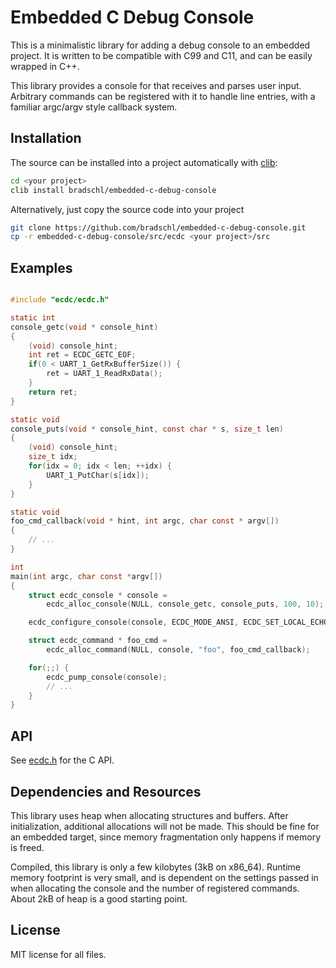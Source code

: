 # Embedded C Debug Console
This is a minimalistic library for adding a debug console to an embedded project. It is written to be compatible with C99 and C11, and can be easily wrapped in C++.

This library provides a console for that receives and parses user input. Arbitrary commands can be registered with it to handle line entries, with a familiar argc/argv style callback system.

## Installation
The source can be installed into a project automatically with [clib](https://github.com/clibs/clib):

```bash
cd <your project>
clib install bradschl/embedded-c-debug-console
```


Alternatively, just copy the source code into your project

```bash
git clone https://github.com/bradschl/embedded-c-debug-console.git
cp -r embedded-c-debug-console/src/ecdc <your project>/src
```

## Examples
```C

#include "ecdc/ecdc.h"

static int
console_getc(void * console_hint)
{
    (void) console_hint;
    int ret = ECDC_GETC_EOF;
    if(0 < UART_1_GetRxBufferSize()) {
        ret = UART_1_ReadRxData();
    }
    return ret;
}

static void
console_puts(void * console_hint, const char * s, size_t len)
{
    (void) console_hint;
    size_t idx;
    for(idx = 0; idx < len; ++idx) {
        UART_1_PutChar(s[idx]);
    }
}

static void
foo_cmd_callback(void * hint, int argc, char const * argv[])
{
    // ...
}

int
main(int argc, char const *argv[])
{
    struct ecdc_console * console =
        ecdc_alloc_console(NULL, console_getc, console_puts, 100, 10);

    ecdc_configure_console(console, ECDC_MODE_ANSI, ECDC_SET_LOCAL_ECHO);

    struct ecdc_command * foo_cmd =
        ecdc_alloc_command(NULL, console, "foo", foo_cmd_callback);

    for(;;) {
        ecdc_pump_console(console);
        // ...
    }
}
```

## API
See [ecdc.h](src/ecdc/ecdc.h) for the C API.

## Dependencies and Resources
This library uses heap when allocating structures and buffers. After initialization, additional allocations will not be made. This should be fine for an embedded target, since memory fragmentation only happens if memory is freed.

Compiled, this library is only a few kilobytes (3kB on x86_64). Runtime memory footprint is very small, and is dependent on the settings passed in when allocating the console and the number of registered commands. About 2kB of heap is a good starting point.

## License
MIT license for all files.
